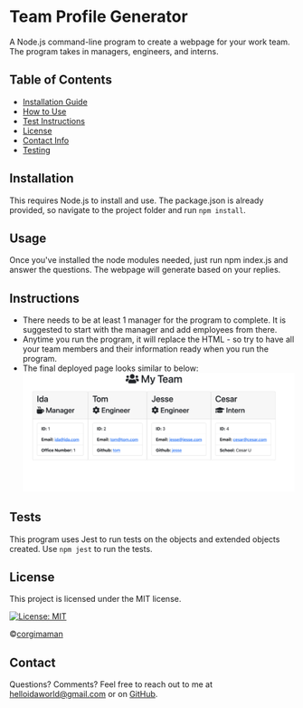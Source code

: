 # Team Profile Generator

A Node.js command-line program to create a webpage for your work team. The program takes in managers, engineers, and interns.

## Table of Contents
* [Installation Guide](#Installation)
* [How to Use](#Usage)
* [Test Instructions](#Instructions)
* [License](#License)
* [Contact Info](#Contact)
* [Testing](#Tests)

## Installation
This requires Node.js to install and use. The package.json is already provided, so navigate to the project folder and run `npm install`.

## Usage
Once you've installed the node modules needed, just run npm index.js and answer the questions. The webpage will generate based on your replies.

## Instructions
- There needs to be at least 1 manager for the program to complete. It is suggested to start with the manager and add employees from there.
- Anytime you run the program, it will replace the HTML - so try to have all your team members and their information ready when you run the program.
- The final deployed page looks similar to below:
![Screenshot](./assets/images/screenshot.png)

## Tests
This program uses Jest to run tests on the objects and extended objects created. Use `npm jest` to run the tests.

## License
This project is licensed under the MIT license.

[![License: MIT](https://img.shields.io/badge/License-MIT-blueviolet.svg)](https://opensource.org/licenses/MIT)

©[corgimaman](https://github.com/corgimaman)

## Contact
Questions? Comments? Feel free to reach out to me at helloidaworld@gmail.com or on [GitHub](https://github.com/corgimaman).
